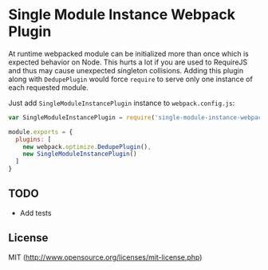 # Single Module Instance Webpack Plugin

At runtime webpacked module can be initialized more than once which is expected behavior on Node.
This hurts a lot if you are used to RequireJS and thus may cause unexpected singleton collisions.
Adding this plugin along with `DedupePlugin` would force `require` to serve only one instance of
each requested module.

Just add `SingleModuleInstancePlugin` instance to `webpack.config.js`:

``` js
var SingleModuleInstancePlugin = require('single-module-instance-webpack-plugin');

module.exports = {
  plugins: [
    new webpack.optimize.DedupePlugin(),
    new SingleModuleInstancePlugin()
  ]
}
```

## TODO

- Add tests

## License

MIT (http://www.opensource.org/licenses/mit-license.php)
